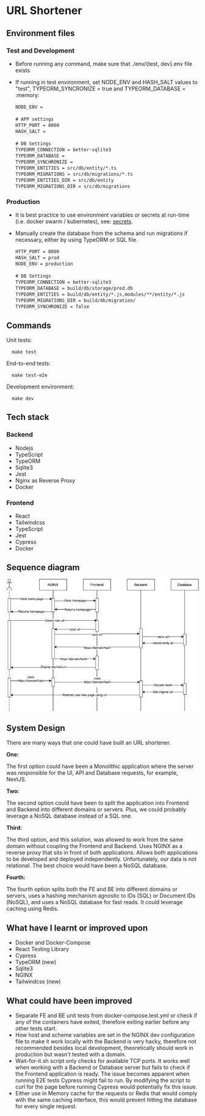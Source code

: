 # URL Shortener
## Environment files

### Test and Development
- Before running any command, make sure that ./env/{test, dev}.env file exists
- If running in test environment, set NODE_ENV and HASH_SALT values to "test", TYPEORM_SYNCRONIZE = true and TYPEORM_DATABASE = :memory:

      NODE_ENV =

      # APP settings
      HTTP_PORT = 8000
      HASH_SALT =

      # DB Settings 
      TYPEORM_CONNECTION = better-sqlite3
      TYPEORM_DATABASE = 
      TYPEORM_SYNCHRONIZE = 
      TYPEORM_ENTITIES = src/db/entity/*.ts
      TYPEORM_MIGRATIONS = src/db/migrations/*.ts
      TYPEORM_ENTITIES_DIR = src/db/entity
      TYPEORM_MIGRATIONS_DIR = src/db/migrations

### Production

- It is best practice to use environment variables or secrets at run-time (i.e. docker swarm / kubernetes), see: [secrets](https://docs.docker.com/engine/swarm/secrets/).
- Manually create the database from the schema and run migrations if necessary, either by using TypeORM or SQL file.

      HTTP_PORT = 8000
      HASH_SALT = prod
      NODE_ENV = production

      # DB Settings 
      TYPEORM_CONNECTION = better-sqlite3
      TYPEORM_DATABASE = build/db/storage/prod.db
      TYPEORM_ENTITIES = build/db/entity/*.js,modules/**/entity/*.js
      TYPEORM_MIGRATIONS_DIR = build/db/migration/
      TYPEORM_SYNCHRONIZE = false

## Commands

  Unit tests:
  
      make test
  
  End-to-end tests:

      make test-e2e
  
  Development environment:

      make dev

## Tech stack
### Backend

- Nodejs
- TypeScript
- TypeORM
- Sqlite3
- Jest
- Nginx as Reverse Proxy
- Docker
### Frontend

- React
- Tailwindcss
- TypeScript
- Jest
- Cypress
- Docker

## Sequence diagram

![Sequence diagram](./diagrams/sequence-diagram.png)

## System Design

There are many ways that one could have built an URL shortener.

**One:**

The first option could have been a Monolithic application where the server was responsible for the UI, API and Database requests, for example, NextJS.

**Two:**

The second option could have been to split the application into Frontend and Backend into different domains or servers. Plus, we could probably leverage a NoSQL database instead of a SQL one.

**Third:**

The third option, and this solution, was allowed to work from the same domain without coupling the Frontend and Backend. Uses NGINX as a reverse proxy that sits in front of both applications. Allows both applications to be developed and deployed independently. Unfortunately, our data is not relational. The best choice would have been a NoSQL database.

**Fourth:**

The fourth option splits both the FE and BE into different domains or servers, uses a hashing mechanism agnostic to IDs (SQL) or Document IDs (NoSQL), and uses a NoSQL database for fast reads. It could leverage caching using Redis.

## What have I learnt or improved upon

- Docker and Docker-Compose
- React Testing Library
- Cypress
- TypeORM (new)
- Sqlite3
- NGINX
- Tailwindcss (new)

## What could have been improved
- Separate FE and BE unit tests from docker-compose.test.yml or check if any of the containers have exited, therefore exiting earlier before any other tests start.
- How host and scheme variables are set in the NGINX dev configuration file to make it work locally with the Backend is very hacky, therefore not recommended besides local development, theoretically should work in production but wasn't tested with a domain.
- Wait-for-it.sh script only checks for available TCP ports. It works well when working with a Backend or Database server but fails to check if the Frontend application is ready. The issue becomes apparent when running E2E tests Cypress might fail to run. By modifying the script to curl for the page before running Cypress would potentially fix this issue.
- Either use in Memory cache for the requests or Redis that would comply with the same caching interface, this would prevent hitting the database for every single request.
